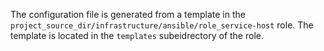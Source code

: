 The configuration file is generated from a template in the `project_source_dir/infrastructure/ansible/role_service-host` role. The template is located in the `templates` subeidrectory of the role.